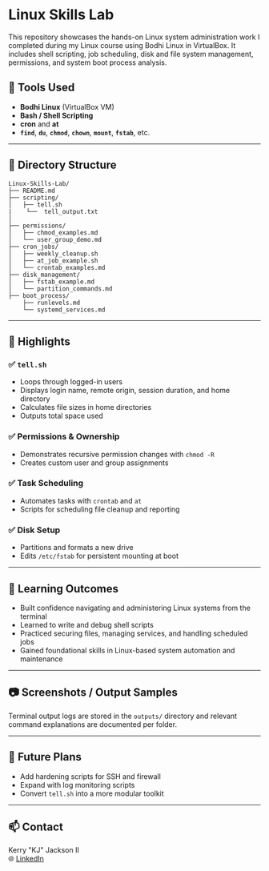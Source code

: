 # Linux Skills Lab

This repository showcases the hands-on Linux system administration work I completed during my Linux course using Bodhi Linux in VirtualBox. It includes shell scripting, job scheduling, disk and file system management, permissions, and system boot process analysis.

## 🧰 Tools Used
- **Bodhi Linux** (VirtualBox VM)
- **Bash / Shell Scripting**
- **cron** and **at**
- **`find`**, **`du`**, **`chmod`**, **`chown`**, **`mount`**, **`fstab`**, etc.

---

## 📁 Directory Structure
```
Linux-Skills-Lab/
├── README.md
├── scripting/
│   ├── tell.sh
|    └──  tell_output.txt
│   
├── permissions/
│   ├── chmod_examples.md
│   └── user_group_demo.md
├── cron_jobs/
│   ├── weekly_cleanup.sh
│   ├── at_job_example.sh
│   └── crontab_examples.md
├── disk_management/
│   ├── fstab_example.md
│   └── partition_commands.md
├── boot_process/
    ├── runlevels.md
    └── systemd_services.md

```

---

## 🔧 Highlights

### ✅ `tell.sh`
- Loops through logged-in users
- Displays login name, remote origin, session duration, and home directory
- Calculates file sizes in home directories
- Outputs total space used

### ✅ Permissions & Ownership
- Demonstrates recursive permission changes with `chmod -R`
- Creates custom user and group assignments

### ✅ Task Scheduling
- Automates tasks with `crontab` and `at`
- Scripts for scheduling file cleanup and reporting

### ✅ Disk Setup
- Partitions and formats a new drive
- Edits `/etc/fstab` for persistent mounting at boot

---

## 📌 Learning Outcomes
- Built confidence navigating and administering Linux systems from the terminal
- Learned to write and debug shell scripts
- Practiced securing files, managing services, and handling scheduled jobs
- Gained foundational skills in Linux-based system automation and maintenance

---

## 📷 Screenshots / Output Samples
Terminal output logs are stored in the `outputs/` directory and relevant command explanations are documented per folder.

---

## 🚀 Future Plans
- Add hardening scripts for SSH and firewall
- Expand with log monitoring scripts
- Convert `tell.sh` into a more modular toolkit

---

## 📫 Contact
Kerry "KJ" Jackson II  
🌐 [LinkedIn](https://linkedin.com/in/kjacksonn)
